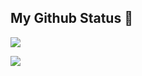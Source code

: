 ## My Github Status 🦸

![](https://github-readme-stats.vercel.app/api?username=ppambler&show_icons=true&show_owner=true&count_private=true)

![](https://activity-graph.herokuapp.com/graph?username=ppambler&theme=github)
